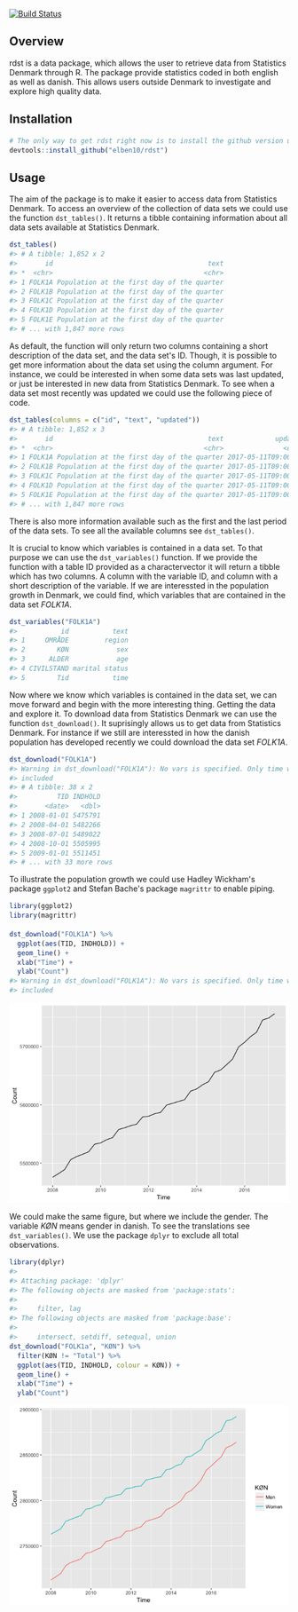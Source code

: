 
<!-- README.md is generated from README.Rmd. Please edit that file -->
[![Build Status](https://travis-ci.org/elben10/rdst.svg?branch=master)](https://travis-ci.org/elben10/rdst)

Overview
--------

rdst is a data package, which allows the user to retrieve data from Statistics Denmark through R. The package provide statistics coded in both english as well as danish. This allows users outside Denmark to investigate and explore high quality data.

Installation
------------

``` r
# The only way to get rdst right now is to install the github version using the devtools package. This can be done with the line of code beneath.
devtools::install_github("elben10/rdst")
```

Usage
-----

The aim of the package is to make it easier to access data from Statistics Denmark. To access an overview of the collection of data sets we could use the function `dst_tables()`. It returns a tibble containing information about all data sets available at Statistics Denmark.

``` r
dst_tables()
#> # A tibble: 1,852 x 2
#>       id                                       text
#> *  <chr>                                      <chr>
#> 1 FOLK1A Population at the first day of the quarter
#> 2 FOLK1B Population at the first day of the quarter
#> 3 FOLK1C Population at the first day of the quarter
#> 4 FOLK1D Population at the first day of the quarter
#> 5 FOLK1E Population at the first day of the quarter
#> # ... with 1,847 more rows
```

As default, the function will only return two columns containing a short description of the data set, and the data set's ID. Though, it is possible to get more information about the data set using the column argument. For instance, we could be interested in when some data sets was last updated, or just be interested in new data from Statistics Denmark. To see when a data set most recently was updated we could use the following piece of code.

``` r
dst_tables(columns = c("id", "text", "updated"))
#> # A tibble: 1,852 x 3
#>       id                                       text             updated
#> *  <chr>                                      <chr>               <chr>
#> 1 FOLK1A Population at the first day of the quarter 2017-05-11T09:00:00
#> 2 FOLK1B Population at the first day of the quarter 2017-05-11T09:00:00
#> 3 FOLK1C Population at the first day of the quarter 2017-05-11T09:00:00
#> 4 FOLK1D Population at the first day of the quarter 2017-05-11T09:00:00
#> 5 FOLK1E Population at the first day of the quarter 2017-05-11T09:00:00
#> # ... with 1,847 more rows
```

There is also more information available such as the first and the last period of the data sets. To see all the available columns see `dst_tables()`.

It is crucial to know which variables is contained in a data set. To that purpose we can use the `dst_variables()` function. If we provide the function with a table ID provided as a charactervector it will return a tibble which has two columns. A column with the variable ID, and column with a short description of the variable. If we are interessted in the population growth in Denmark, we could find, which variables that are contained in the data set *FOLK1A*.

``` r
dst_variables("FOLK1A")
#>           id           text
#> 1     OMRÅDE         region
#> 2        KØN            sex
#> 3      ALDER            age
#> 4 CIVILSTAND marital status
#> 5        Tid           time
```

Now where we know which variables is contained in the data set, we can move forward and begin with the more interesting thing. Getting the data and explore it. To download data from Statistics Denmark we can use the function `dst_download()`. It suprisingly allows us to get data from Statistics Denmark. For instance if we still are interessted in how the danish population has developed recently we could download the data set *FOLK1A*.

``` r
dst_download("FOLK1A")
#> Warning in dst_download("FOLK1A"): No vars is specified. Only time will be
#> included
#> # A tibble: 38 x 2
#>          TID INDHOLD
#>       <date>   <dbl>
#> 1 2008-01-01 5475791
#> 2 2008-04-01 5482266
#> 3 2008-07-01 5489022
#> 4 2008-10-01 5505995
#> 5 2009-01-01 5511451
#> # ... with 33 more rows
```

To illustrate the population growth we could use Hadley Wickham's package `ggplot2` and Stefan Bache's package `magrittr` to enable piping.

``` r
library(ggplot2)
library(magrittr)

dst_download("FOLK1A") %>%
  ggplot(aes(TID, INDHOLD)) +
  geom_line() +
  xlab("Time") +
  ylab("Count")
#> Warning in dst_download("FOLK1A"): No vars is specified. Only time will be
#> included
```

![](figures/README-unnamed-chunk-8-1.png)

We could make the same figure, but where we include the gender. The variable *KØN* means gender in danish. To see the translations see `dst_variables()`. We use the package `dplyr` to exclude all total observations.

``` r
library(dplyr)
#> 
#> Attaching package: 'dplyr'
#> The following objects are masked from 'package:stats':
#> 
#>     filter, lag
#> The following objects are masked from 'package:base':
#> 
#>     intersect, setdiff, setequal, union
dst_download("FOLK1a", "KØN") %>%
  filter(KØN != "Total") %>%
  ggplot(aes(TID, INDHOLD, colour = KØN)) +
  geom_line() +
  xlab("Time") +
  ylab("Count")
```

![](figures/README-unnamed-chunk-9-1.png)
